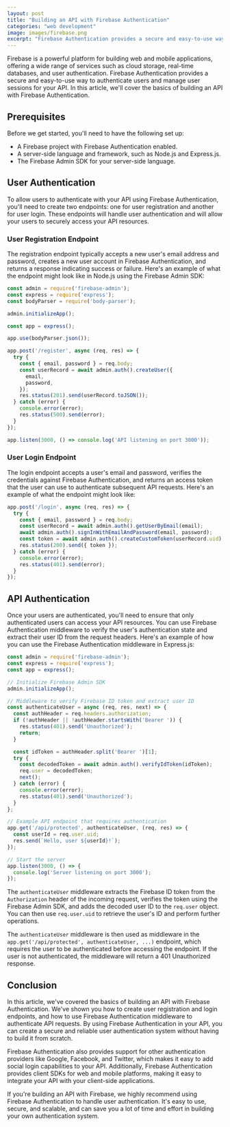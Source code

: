 ```yaml
---
layout: post
title: "Building an API with Firebase Authentication"
categories: "web development"
image: images/firebase.png
excerpt: "Firebase Authentication provides a secure and easy-to-use way to authenticate users and manage user sessions for your API. In this article, we'll cover the basics of building an API with Firebase Authentication."
---
```



Firebase is a powerful platform for building web and mobile applications, offering a wide range of services such as cloud storage, real-time databases, and user authentication. Firebase Authentication provides a secure and easy-to-use way to authenticate users and manage user sessions for your API. In this article, we'll cover the basics of building an API with Firebase Authentication.

## Prerequisites

Before we get started, you'll need to have the following set up:

- A Firebase project with Firebase Authentication enabled.
- A server-side language and framework, such as Node.js and Express.js.
- The Firebase Admin SDK for your server-side language.

## User Authentication

To allow users to authenticate with your API using Firebase Authentication, you'll need to create two endpoints: one for user registration and another for user login. These endpoints will handle user authentication and will allow your users to securely access your API resources.

### User Registration Endpoint

The registration endpoint typically accepts a new user's email address and password, creates a new user account in Firebase Authentication, and returns a response indicating success or failure. Here's an example of what the endpoint might look like in Node.js using the Firebase Admin SDK:


```javascript
const admin = require('firebase-admin');
const express = require('express');
const bodyParser = require('body-parser');

admin.initializeApp();

const app = express();

app.use(bodyParser.json());

app.post('/register', async (req, res) => {
  try {
    const { email, password } = req.body;
    const userRecord = await admin.auth().createUser({
      email,
      password,
    });
    res.status(201).send(userRecord.toJSON());
  } catch (error) {
    console.error(error);
    res.status(500).send(error);
  }
});

app.listen(3000, () => console.log('API listening on port 3000'));
```

### User Login Endpoint

The login endpoint accepts a user's email and password, verifies the credentials against Firebase Authentication, and returns an access token that the user can use to authenticate subsequent API requests. Here's an example of what the endpoint might look like:

```javascript
app.post('/login', async (req, res) => {
  try {
    const { email, password } = req.body;
    const userRecord = await admin.auth().getUserByEmail(email);
    await admin.auth().signInWithEmailAndPassword(email, password);
    const token = await admin.auth().createCustomToken(userRecord.uid);
    res.status(200).send({ token });
  } catch (error) {
    console.error(error);
    res.status(401).send(error);
  }
});
```

## API Authentication

Once your users are authenticated, you'll need to ensure that only authenticated users can access your API resources. You can use Firebase Authentication middleware to verify the user's authentication state and extract their user ID from the request headers. Here's an example of how you can use the Firebase Authentication middleware in Express.js:

```javascript
const admin = require('firebase-admin');
const express = require('express');
const app = express();

// Initialize Firebase Admin SDK
admin.initializeApp();

// Middleware to verify Firebase ID token and extract user ID
const authenticateUser = async (req, res, next) => {
  const authHeader = req.headers.authorization;
  if (!authHeader || !authHeader.startsWith('Bearer ')) {
    res.status(401).send('Unauthorized');
    return;
  }

  const idToken = authHeader.split('Bearer ')[1];
  try {
    const decodedToken = await admin.auth().verifyIdToken(idToken);
    req.user = decodedToken;
    next();
  } catch (error) {
    console.error(error);
    res.status(401).send('Unauthorized');
  }
};

// Example API endpoint that requires authentication
app.get('/api/protected', authenticateUser, (req, res) => {
  const userId = req.user.uid;
  res.send(`Hello, user ${userId}!`);
});

// Start the server
app.listen(3000, () => {
  console.log('Server listening on port 3000');
});
```

The `authenticateUser` middleware extracts the Firebase ID token from the `Authorization` header of the incoming request, verifies the token using the Firebase Admin SDK, and adds the decoded user ID to the `req.user` object. You can then use `req.user.uid` to retrieve the user's ID and perform further operations.

The `authenticateUser` middleware is then used as middleware in the `app.get('/api/protected', authenticateUser, ...)` endpoint, which requires the user to be authenticated before accessing the endpoint. If the user is not authenticated, the middleware will return a 401 Unauthorized response.

## Conclusion

In this article, we've covered the basics of building an API with Firebase Authentication. We've shown you how to create user registration and login endpoints, and how to use Firebase Authentication middleware to authenticate API requests. By using Firebase Authentication in your API, you can create a secure and reliable user authentication system without having to build it from scratch.

Firebase Authentication also provides support for other authentication providers like Google, Facebook, and Twitter, which makes it easy to add social login capabilities to your API. Additionally, Firebase Authentication provides client SDKs for web and mobile platforms, making it easy to integrate your API with your client-side applications.

If you're building an API with Firebase, we highly recommend using Firebase Authentication to handle user authentication. It's easy to use, secure, and scalable, and can save you a lot of time and effort in building your own authentication system.
